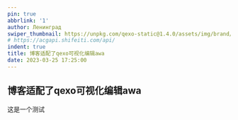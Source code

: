 ```yaml
---
pin: true
abbrlink: '1'
author: Ленинград
swiper_thumbnail: https://unpkg.com/qexo-static@1.4.0/assets/img/brand/favicon.ico
# https://acgapi.shifeiti.com/api/
indent: true
title: 博客适配了qexo可视化编辑awa
date: 2023-03-25 17:25:00
---
```

## 博客适配了qexo可视化编辑awa

这是一个测试
